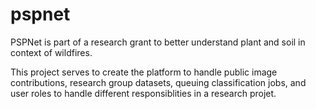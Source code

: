 # pspnet
PSPNet is part of a research grant to better understand plant and soil in context of wildfires.

This project serves to create the platform to handle public image contributions, research group datasets, queuing classification jobs, and user roles to handle different responsiblities in a research projet.
